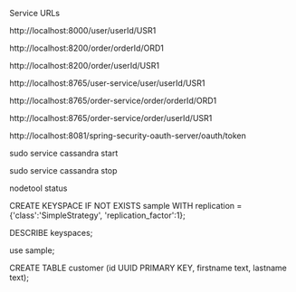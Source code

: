 Service URLs

http://localhost:8000/user/userId/USR1

http://localhost:8200/order/orderId/ORD1

http://localhost:8200/order/userId/USR1

http://localhost:8765/user-service/user/userId/USR1

http://localhost:8765/order-service/order/orderId/ORD1

http://localhost:8765/order-service/order/userId/USR1

http://localhost:8081/spring-security-oauth-server/oauth/token


sudo service cassandra start

sudo service cassandra stop

nodetool status

CREATE KEYSPACE IF NOT EXISTS sample WITH replication = {'class':'SimpleStrategy', 'replication_factor':1};

DESCRIBE keyspaces;

use sample;

CREATE TABLE customer (id UUID PRIMARY KEY, firstname text, lastname text);



